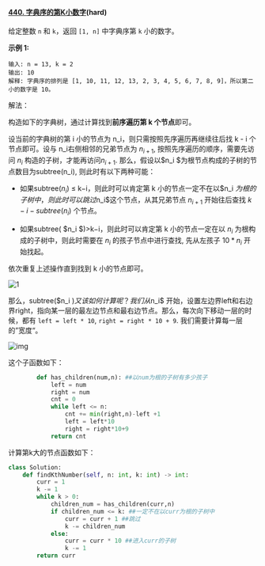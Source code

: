 #### [440. 字典序的第K小数字](https://leetcode-cn.com/problems/k-th-smallest-in-lexicographical-order/)(hard)

给定整数 `n` 和 `k`，返回  `[1, n]` 中字典序第 `k` 小的数字。

 

**示例 1:**

```
输入: n = 13, k = 2
输出: 10
解释: 字典序的排列是 [1, 10, 11, 12, 13, 2, 3, 4, 5, 6, 7, 8, 9]，所以第二小的数字是 10。
```



解法：

构造如下的字典树，通过计算找到**前序遍历第 k 个节点**即可。

设当前的字典树的第 i 小的节点为 n_i，则只需按照先序遍历再继续往后找 k - i 个节点即可。设与 n_i右侧相邻的兄弟节点为 $n_{i+1}$, 按照先序遍历的顺序，需要先访问 $n_i$ 构造的子树，才能再访问$n_{i+1}$. 那么，假设以$n_i $为根节点构成的子树的节点数目为subtree(n_i), 则此时有以下两种可能：

- 如果subtree($n_i$) ≤ k−i，则此时可以肯定第 k 小的节点一定不在以$n_i $为根的子树中，则此时可以跳过$n_i$这个节点，从其兄弟节点 $n_{i+1}$ 开始往后查找 $k -i-subtree(n_i)$ 个节点。

- 如果subtree( $n_i $)>k−i，则此时可以肯定第 k 小的节点一定在以 $n_i$ 为根构成的子树中，则此时需要在 $n_i$ 的孩子节点中进行查找, 先从左孩子 $10*n_i$ 开始找起。

依次重复上述操作直到找到 k 小的节点即可。

![1](https://assets.leetcode-cn.com/solution-static/440/440_1.PNG)

那么，subtree($n_i $) 又该如何计算呢？我们从$n_i$ 开始，设置左边界left和右边界right，指向某一层的最左边节点和最右边节点。那么，每次向下移动一层的时候，都有 `left = left * 10`, `right = right * 10 + 9`. 我们需要计算每一层的”宽度“。

![img](https://pic3.zhimg.com/80/v2-caf82fedf04cc6c11c925998eae39f3a_1440w.png)

这个子函数如下：

```python
        def has_children(num,n): ##以num为根的子树有多少孩子
            left = num
            right = num
            cnt = 0
            while left <= n:
                cnt += min(right,n)-left +1
                left = left*10
                right = right*10+9
            return cnt
```

计算第k大的节点函数如下：

```python
class Solution:
    def findKthNumber(self, n: int, k: int) -> int:
        curr = 1
        k -= 1
        while k > 0:
            children_num = has_children(curr,n)
            if children_num <= k: ##一定不在以curr为根的子树中
                curr = curr + 1 ##跳过
                k -= children_num
            else:
                curr = curr * 10 ##进入curr的子树
                k -= 1
        return curr
```

